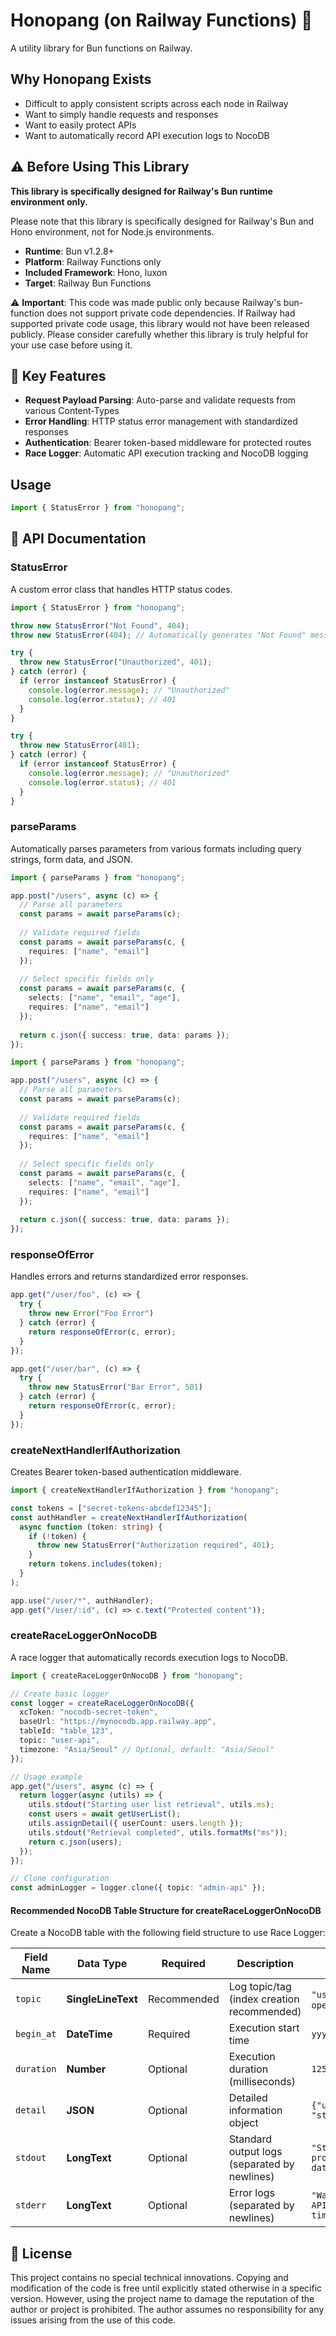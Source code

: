 # Honopang (on Railway Functions) 🚂

A utility library for Bun functions on Railway.

## Why Honopang Exists

- Difficult to apply consistent scripts across each node in Railway
- Want to simply handle requests and responses
- Want to easily protect APIs
- Want to automatically record API execution logs to NocoDB

## ⚠️ Before Using This Library

**This library is specifically designed for Railway's Bun runtime environment only.**

Please note that this library is specifically designed for Railway's Bun and Hono environment, not for Node.js environments.

- **Runtime**: Bun v1.2.8+
- **Platform**: Railway Functions only
- **Included Framework**: Hono, luxon
- **Target**: Railway Bun Functions

⚠️ **Important**: This code was made public only because Railway's bun-function does not support private code dependencies. If Railway had supported private code usage, this library would not have been released publicly. Please consider carefully whether this library is truly helpful for your use case before using it.

## 🎯 Key Features

- **Request Payload Parsing**: Auto-parse and validate requests from various Content-Types
- **Error Handling**: HTTP status error management with standardized responses
- **Authentication**: Bearer token-based middleware for protected routes
- **Race Logger**: Automatic API execution tracking and NocoDB logging

## Usage

```typescript
import { StatusError } from "honopang";
```

## 📖 API Documentation

### StatusError

A custom error class that handles HTTP status codes.

```typescript
import { StatusError } from "honopang";

throw new StatusError("Not Found", 404);
throw new StatusError(404); // Automatically generates "Not Found" message

try {
  throw new StatusError("Unauthorized", 401);
} catch (error) {
  if (error instanceof StatusError) {
    console.log(error.message); // "Unauthorized"
    console.log(error.status); // 401
  }
}

try {
  throw new StatusError(401);
} catch (error) {
  if (error instanceof StatusError) {
    console.log(error.message); // "Unauthorized"
    console.log(error.status); // 401
  }
}
```

### parseParams
Automatically parses parameters from various formats including query strings, form data, and JSON.

```typescript
import { parseParams } from "honopang";

app.post("/users", async (c) => {
  // Parse all parameters
  const params = await parseParams(c);
  
  // Validate required fields
  const params = await parseParams(c, {
    requires: ["name", "email"]
  });
  
  // Select specific fields only
  const params = await parseParams(c, {
    selects: ["name", "email", "age"],
    requires: ["name", "email"]
  });
  
  return c.json({ success: true, data: params });
});
```

```typescript
import { parseParams } from "honopang";

app.post("/users", async (c) => {
  // Parse all parameters
  const params = await parseParams(c);
  
  // Validate required fields
  const params = await parseParams(c, {
    requires: ["name", "email"]
  });
  
  // Select specific fields only
  const params = await parseParams(c, {
    selects: ["name", "email", "age"],
    requires: ["name", "email"]
  });
  
  return c.json({ success: true, data: params });
});
```

### responseOfError

Handles errors and returns standardized error responses.

```typescript
app.get("/user/foo", (c) => {
  try {
    throw new Error("Foo Error")
  } catch (error) {
    return responseOfError(c, error);
  }
});

app.get("/user/bar", (c) => {
  try {
    throw new StatusError("Bar Error", 501)
  } catch (error) {
    return responseOfError(c, error);
  }
});
```

### createNextHandlerIfAuthorization

Creates Bearer token-based authentication middleware.

```typescript
import { createNextHandlerIfAuthorization } from "honopang";

const tokens = ["secret-tokens-abcdef12345"];
const authHandler = createNextHandlerIfAuthorization(
  async function (token: string) {
    if (!token) {
      throw new StatusError("Authorization required", 401);
    }
    return tokens.includes(token);
  }
);

app.use("/user/*", authHandler);
app.get("/user/:id", (c) => c.text("Protected content"));
```

### createRaceLoggerOnNocoDB

A race logger that automatically records execution logs to NocoDB.

```typescript
import { createRaceLoggerOnNocoDB } from "honopang";

// Create basic logger
const logger = createRaceLoggerOnNocoDB({
  xcToken: "nocodb-secret-token",
  baseUrl: "https://mynocodb.app.railway.app",
  tableId: "table_123",
  topic: "user-api",
  timezone: "Asia/Seoul" // Optional, default: "Asia/Seoul"
});

// Usage example
app.get("/users", async (c) => {
  return logger(async (utils) => {
    utils.stdout("Starting user list retrieval", utils.ms);
    const users = await getUserList();
    utils.assignDetail({ userCount: users.length });
    utils.stdout("Retrieval completed", utils.formatMs("ms"));
    return c.json(users);
  });
});

// Clone configuration
const adminLogger = logger.clone({ topic: "admin-api" });
```

#### Recommended NocoDB Table Structure for createRaceLoggerOnNocoDB

Create a NocoDB table with the following field structure to use Race Logger:

| Field Name | Data Type | Required | Description | Example Value |
|------------|-----------|----------|-------------|---------------|
| `topic` | **SingleLineText** | Recommended | Log topic/tag (index creation recommended) | `"user-api"`, `"admin-operations"` |
| `begin_at` | **DateTime** | Required | Execution start time | `yyyy-MM-dd HH:mm:ss` |
| `duration` | **Number** | Optional | Execution duration (milliseconds) | `1250` |
| `detail` | **JSON** | Optional | Detailed information object | `{"userCount": 42, "status": "success"}` |
| `stdout` | **LongText** | Optional | Standard output logs (separated by newlines) | `"Starting process...\nProcessing data...\nCompleted"` |
| `stderr` | **LongText** | Optional | Error logs (separated by newlines) | `"Warning: deprecated API\nError: connection timeout"` |


## 📝 License

This project contains no special technical innovations. Copying and modification of the code is free until explicitly stated otherwise in a specific version. However, using the project name to damage the reputation of the author or project is prohibited. The author assumes no responsibility for any issues arising from the use of this code.
